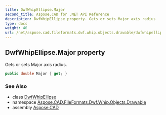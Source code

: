```yaml
---
title: DwfWhipEllipse.Major
second_title: Aspose.CAD for .NET API Reference
description: DwfWhipEllipse property. Gets or sets Major axis radius
type: docs
weight: 40
url: /net/aspose.cad.fileformats.dwf.whip.objects.drawable/dwfwhipellipse/major/
---
```

## DwfWhipEllipse.Major property

Gets or sets Major axis radius.

```csharp
public double Major { get; }
```

### See Also

* class [DwfWhipEllipse](../)
* namespace [Aspose.CAD.FileFormats.Dwf.Whip.Objects.Drawable](../../dwfwhipellipse/)
* assembly [Aspose.CAD](../../../)


